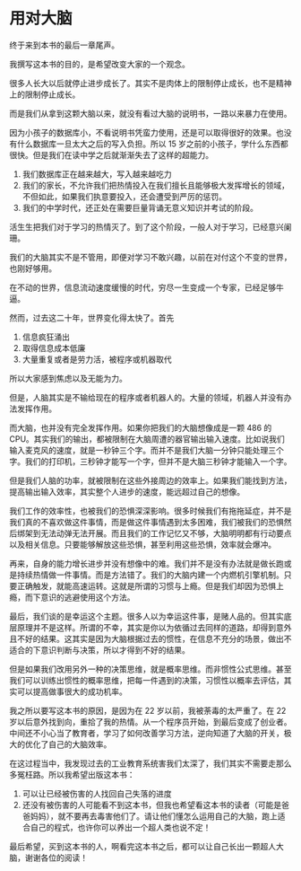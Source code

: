 # 用对大脑

终于来到本书的最后一章尾声。

我撰写这本书的目的，是希望改变大家的一个观念。

很多人长大以后就停止进步成长了。其实不是肉体上的限制停止成长，也不是精神上的限制停止成长。

而是我们从拿到这颗大脑以来，就没有看过大脑的说明书，一路以来暴力在使用。

因为小孩子的数据库小，不看说明书凭蛮力使用，还是可以取得很好的效果。也没有什么数据库一旦太大之后的写入负担。所以 15 岁之前的小孩子，学什么东西都很快。但是我们在读中学之后就渐渐失去了这样的超能力。

1. 我们数据库正在越来越大，写入越来越吃力
2. 我们的家长，不允许我们把热情投入在我们擅长且能够极大发挥增长的领域，不但如此，如果我们执意要投入，还会遭受到严厉的惩罚。
3. 我们的中学时代，还正处在需要巨量背诵无意义知识并考试的阶段。

活生生把我们对于学习的热情灭了。到了这个阶段，一般人对于学习，已经意兴阑珊。


我们的大脑其实不是不管用，即便对学习不敢兴趣，以前在对付这个不变的世界，也刚好够用。

在不动的世界，信息流动速度缓慢的时代，穷尽一生变成一个专家，已经足够牛逼。

然而，过去这二十年，世界变化得太快了。首先

1. 信息疯狂涌出
2. 取得信息成本低廉
3. 大量重复或者是劳力活，被程序或机器取代

所以大家感到焦虑以及无能为力。

但是，人脑其实是不输给现在的程序或者机器人的。大量的领域，机器人并没有办法发挥作用。

而大脑，也并没有完全发挥作用。如果你把我们的大脑想像成是一颗 486 的 CPU。其实我们的输出，都被限制在大脑周遭的器官输出输入速度。比如说我们输入麦克风的速度，就是一秒钟三个字。而并不是我们大脑一分钟只能处理三个字。我们的打印机，三秒钟才能写一个字，但并不是大脑三秒钟才能输入一个字。

但是我们人脑的功率，就被限制在这些外接周边的效率上。如果我们能找到方法，提高输出输入效率，其实整个人进步的速度，能远超过自己的想像。

我们工作的效率性，也被我们的恐惧深深影响。很多时候我们有拖拖延症，并不是我们真的不喜欢做这件事情，而是做这件事情遇到太多困难，我们被我们的恐惧然后绑架到无法动弹无法开展。而且我们的工作记忆又不够，大脑明明都有行动要点以及相关信息。只要能够解放这些恐惧，甚至利用这些恐惧，效率就会爆冲。

再来，自身的能力增长进步并没有想像中的难。我们并不是没有办法就是做长跑或是持续热情做一件事情。而是方法错了。我们的大脑内建一个内燃机引擎机制。只要正确触发，就能高速运转。这就是所谓的习惯与上瘾。但是我们却因为恐惧上瘾，而下意识的逃避使用这个方法。

最后，我们谈的是幸运这个主题。很多人以为幸运这件事，是赌人品的。但其实底层原理并不是这样。所谓的不幸，其实是你以为依循过去同样的道路，却得到意外且不好的结果。这其实是因为大脑根据过去的惯性，在信息不充分的场景，做出不适合的下意识判断与决策，所以才得到不好的结果。

但是如果我们改用另外一种的决策思维，就是概率思维。而非惯性公式思维。甚至我们可以训练出惯性的概率思维，把每一件遇到的决策，习惯性以概率去评估，其实可以提高做事很大的成功机率。

我之所以要写这本书的原因，是因为在 22 岁以前，我被荼毒的太严重了。在 22 岁以后意外找到向，重拾了我的热情。从一个程序员开始，到最后变成了创业者。中间还不小心当了教育者，学习了如何改善学习方法，逆向知道了大脑的开关，极大的优化了自己的大脑效率。

在这过程当中，我发现过去的工业教育系统害我们太深了，我们其实不需要走那么多冤枉路。所以我希望出版这本书：

1. 可以让已经被伤害的人找回自己失落的进度
2. 还没有被伤害的人可能看不到这本书，但我也希望看这本书的读者（可能是爸爸妈妈），就不要再去毒害他们了。请让他们懂怎么运用自己的大脑，跑上适合自己的程式，也许你可以养出一个超人类也说不定！

最后希望，买到这本书的人，啊看完这本书之后，都可以让自己长出一颗超人大脑，谢谢各位的阅读！
